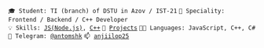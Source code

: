 <code>🎓 Student: TI (branch) of DSTU in Azov / IST-21</code>
<code>👷 Speciality: Frontend / Backend / C++ Developer </code><br>
<code>💡 Skills: [JS(Node.js)](SKILLS.md), [C++](SKILLS.md)</code> 
<code>🧻 [Projects](https://github.com/Anto-MSHK?tab=repositories)</code>
<code>🧑‍💻 Languages: JavaScript, C++, C#</code><br>
<code>💬 Telegram: [@antomshk](https://t.me/antomshk)</code>
<code>📫 [anjiilop25](mailto:anjiilop25@gmail.com)</code>
